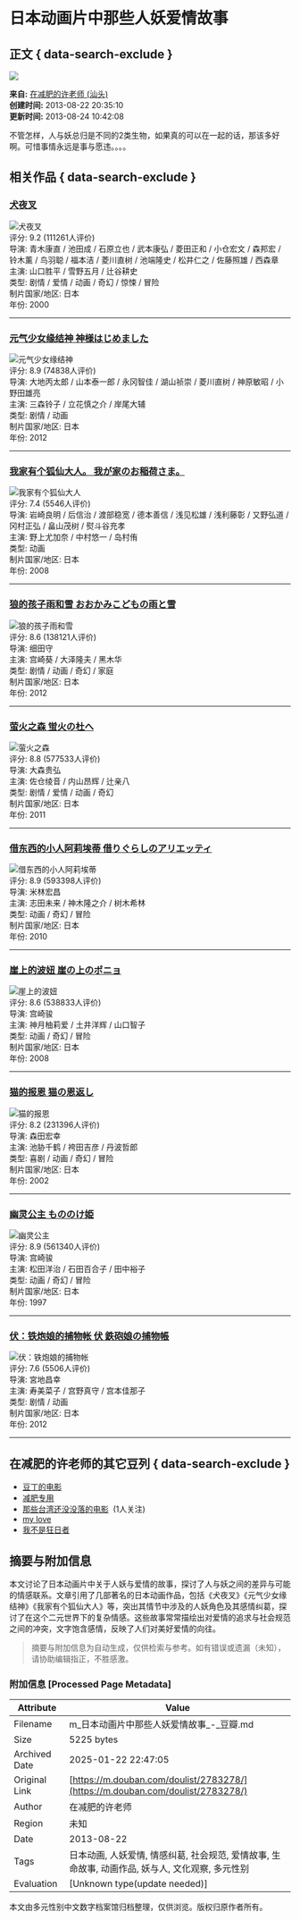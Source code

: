 # 日本动画片中那些人妖爱情故事

## 正文 { data-search-exclude }


![](https://img1.doubanio.com/dae/merged_cover/img_handler/doulist_cover/round_rec/2783278-20130824104208)

**来自:** [在减肥的许老师 (汕头)](https://www.douban.com/people/jzhsu/)  
**创建时间:** 2013-08-22 20:35:10  
**更新时间:** 2013-08-24 10:42:08  

不管怎样，人与妖总归是不同的2类生物，如果真的可以在一起的话，那该多好啊。可惜事情永远是事与愿违。。。。

## 相关作品 { data-search-exclude }

### [犬夜叉](https://movie.douban.com/subject/1464448/)
![犬夜叉](https://img9.doubanio.com/view/photo/s_ratio_poster/public/p1973870186.webp)  
评分: 9.2 (111261人评价)  
导演: 青木康直 / 池田成 / 石原立也 / 武本康弘 / 菱田正和 / 小仓宏文 / 森邦宏 / 铃木薰 / 鸟羽聪 / 福本洁 / 菱川直树 / 池端隆史 / 松井仁之 / 佐藤照雄 / 西森章  
主演: 山口胜平 / 雪野五月 / 辻谷耕史  
类型: 剧情 / 爱情 / 动画 / 奇幻 / 惊悚 / 冒险  
制片国家/地区: 日本  
年份: 2000  

---

### [元气少女缘结神 神様はじめました](https://movie.douban.com/subject/10877415/)
![元气少女缘结神](https://img3.doubanio.com/view/photo/s_ratio_poster/public/p1669678053.webp)  
评分: 8.9 (74838人评价)  
导演: 大地丙太郎 / 山本泰一郎 / 永冈智佳 / 湖山祯崇 / 菱川直树 / 神原敏昭 / 小野田雄亮  
主演: 三森铃子 / 立花慎之介 / 岸尾大辅  
类型: 剧情 / 动画  
制片国家/地区: 日本  
年份: 2012  

---

### [我家有个狐仙大人。 我が家のお稲荷さま。](https://movie.douban.com/subject/3034771/)
![我家有个狐仙大人](https://img1.doubanio.com/view/photo/s_ratio_poster/public/p2511335359.webp)  
评分: 7.4 (5546人评价)  
导演: 岩崎良明 / 后信治 / 渡部稳宽 / 德本善信 / 浅见松雄 / 浅利藤彰 / 又野弘道 / 冈村正弘 / 畠山茂树 / 熨斗谷充孝  
主演: 野上尤加奈 / 中村悠一 / 岛村侑  
类型: 动画  
制片国家/地区: 日本  
年份: 2008  

---

### [狼的孩子雨和雪 おおかみこどもの雨と雪](https://movie.douban.com/subject/7064681/)
![狼的孩子雨和雪](https://img1.doubanio.com/view/photo/s_ratio_poster/public/p1667896544.webp)  
评分: 8.6 (138121人评价)  
导演: 细田守  
主演: 宫崎葵 / 大泽隆夫 / 黑木华  
类型: 剧情 / 动画 / 奇幻 / 家庭  
制片国家/地区: 日本  
年份: 2012  

---

### [萤火之森 蛍火の杜へ](https://movie.douban.com/subject/5989818/)
![萤火之森](https://img1.doubanio.com/view/photo/s_ratio_poster/public/p2627847859.webp)  
评分: 8.8 (577533人评价)  
导演: 大森贵弘  
主演: 佐仓绫音 / 内山昂辉 / 辻亲八  
类型: 剧情 / 爱情 / 动画 / 奇幻  
制片国家/地区: 日本  
年份: 2011  

---

### [借东西的小人阿莉埃蒂 借りぐらしのアリエッティ](https://movie.douban.com/subject/4202302/)
![借东西的小人阿莉埃蒂](https://img9.doubanio.com/view/photo/s_ratio_poster/public/p617533616.webp)  
评分: 8.9 (593398人评价)  
导演: 米林宏昌  
主演: 志田未来 / 神木隆之介 / 树木希林  
类型: 动画 / 奇幻 / 冒险  
制片国家/地区: 日本  
年份: 2010  

---

### [崖上的波妞 崖の上のポニョ](https://movie.douban.com/subject/1959877/)
![崖上的波妞](https://img1.doubanio.com/view/photo/s_ratio_poster/public/p453858009.webp)  
评分: 8.6 (538833人评价)  
导演: 宫崎骏  
主演: 神月柚莉爱 / 土井洋辉 / 山口智子  
类型: 动画 / 奇幻 / 冒险  
制片国家/地区: 日本  
年份: 2008  

---

### [猫的报恩 猫の恩返し](https://movie.douban.com/subject/1304970/)
![猫的报恩](https://img1.doubanio.com/view/photo/s_ratio_poster/public/p1613191025.webp)  
评分: 8.2 (231396人评价)  
导演: 森田宏幸  
主演: 池胁千鹤 / 袴田吉彦 / 丹波哲郎  
类型: 喜剧 / 动画 / 奇幻 / 冒险  
制片国家/地区: 日本  
年份: 2002  

---

### [幽灵公主 もののけ姫](https://movie.douban.com/subject/1297359/)
![幽灵公主](https://img1.doubanio.com/view/photo/s_ratio_poster/public/p1957593464.webp)  
评分: 8.9 (561340人评价)  
导演: 宫崎骏  
主演: 松田洋治 / 石田百合子 / 田中裕子  
类型: 动画 / 奇幻 / 冒险  
制片国家/地区: 日本  
年份: 1997  

---

### [伏：铁炮娘的捕物帐 伏 鉄砲娘の捕物帳](https://movie.douban.com/subject/5377120/)
![伏：铁炮娘的捕物帐](https://img9.doubanio.com/view/photo/s_ratio_poster/public/p1957593464.webp)  
评分: 7.6 (5506人评价)  
导演: 宮地昌幸  
主演: 寿美菜子 / 宫野真守 / 宫本佳那子  
类型: 剧情 / 动画  
制片国家/地区: 日本  
年份: 2012  

---

## 在减肥的许老师的其它豆列 { data-search-exclude }
- [豆丁的电影](https://www.douban.com/doulist/443884/)
- [减肥专用](https://www.douban.com/doulist/1894609/)
- [那些台湾还没没落的电影](https://www.douban.com/doulist/1392680/)  (1人关注)
- [my love](https://www.douban.com/doulist/31099868/)
- [我不是狂日者](https://www.douban.com/doulist/1392686/)
<!-- tcd_original_link https://m.douban.com/doulist/2783278/ -->


## 摘要与附加信息

<!-- tcd_abstract -->
本文讨论了日本动画片中关于人妖与爱情的故事，探讨了人与妖之间的差异与可能的情感联系。文章引用了几部著名的日本动画作品，包括《犬夜叉》《元气少女缘结神》《我家有个狐仙大人》等，突出其情节中涉及的人妖角色及其感情纠葛，探讨了在这个二元世界下的复杂情感。这些故事常常描绘出对爱情的追求与社会规范之间的冲突，文字饱含感情，反映了人们对美好爱情的向往。
<!-- tcd_abstract_end -->

> 摘要与附加信息为自动生成，仅供检索与参考。如有错误或遗漏（未知），请协助编辑指正，不胜感激。

### 附加信息 [Processed Page Metadata]

| Attribute       | Value                                  |
|-----------------|----------------------------------------|
| Filename        | m_日本动画片中那些人妖爱情故事_-_豆瓣.md                             |
| Size            | 5225 bytes                           |
| Archived Date   | 2025-01-22 22:47:05                             |
| Original Link   | [https://m.douban.com/doulist/2783278/](https://m.douban.com/doulist/2783278/)                       |
| Author          | 在减肥的许老师                               |
| Region          | 未知                               |
| Date            | 2013-08-22                                 |
| Tags            | 日本动画, 人妖爱情, 情感纠葛, 社会规范, 爱情故事, 生命故事, 动画作品, 妖与人, 文化观察, 多元性别                                 |
| Evaluation            | [Unknown type(update needed)]                                 |
<!-- tcd_table_end -->

本文由多元性别中文数字档案馆归档整理，仅供浏览。版权归原作者所有。
